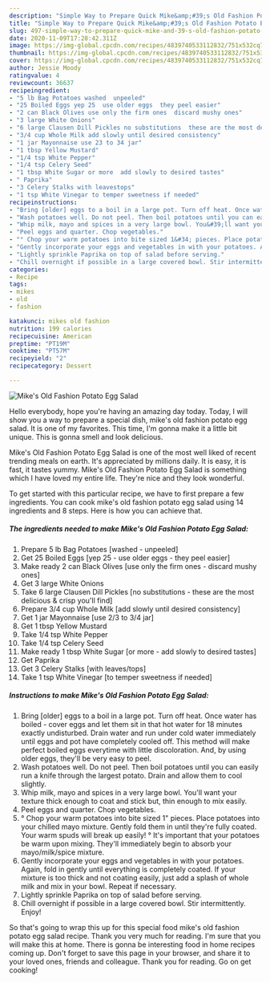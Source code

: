 ```yaml
---
description: "Simple Way to Prepare Quick Mike&amp;#39;s Old Fashion Potato Egg Salad"
title: "Simple Way to Prepare Quick Mike&amp;#39;s Old Fashion Potato Egg Salad"
slug: 497-simple-way-to-prepare-quick-mike-and-39-s-old-fashion-potato-egg-salad
date: 2020-11-09T17:28:42.311Z
image: https://img-global.cpcdn.com/recipes/4839740533112832/751x532cq70/mikes-old-fashion-potato-egg-salad-recipe-main-photo.jpg
thumbnail: https://img-global.cpcdn.com/recipes/4839740533112832/751x532cq70/mikes-old-fashion-potato-egg-salad-recipe-main-photo.jpg
cover: https://img-global.cpcdn.com/recipes/4839740533112832/751x532cq70/mikes-old-fashion-potato-egg-salad-recipe-main-photo.jpg
author: Jessie Moody
ratingvalue: 4
reviewcount: 36637
recipeingredient:
- "5 lb Bag Potatoes washed  unpeeled"
- "25 Boiled Eggs yep 25  use older eggs  they peel easier"
- "2 can Black Olives use only the firm ones  discard mushy ones"
- "3 large White Onions"
- "6 large Clausen Dill Pickles no substitutions  these are the most delicious  crisp youll find"
- "3/4 cup Whole Milk add slowly until desired consistency"
- "1 jar Mayonnaise use 23 to 34 jar"
- "1 tbsp Yellow Mustard"
- "1/4 tsp White Pepper"
- "1/4 tsp Celery Seed"
- "1 tbsp White Sugar or more  add slowly to desired tastes"
- " Paprika"
- "3 Celery Stalks with leavestops"
- "1 tsp White Vinegar to temper sweetness if needed"
recipeinstructions:
- "Bring [older] eggs to a boil in a large pot. Turn off heat. Once water has boiled - cover eggs and let them sit in that hot water for 18 minutes exactly undisturbed. Drain water and run under cold water immediately until eggs and pot have completely cooled off.  This method will make perfect boiled eggs everytime with little discoloration. And, by using older eggs, they&#39;ll be very easy to peel."
- "Wash potatoes well. Do not peel. Then boil potatoes until you can easily run a knife through the largest potato. Drain and allow them to cool slightly."
- "Whip milk, mayo and spices in a very large bowl. You&#39;ll want your texture thick enough to coat and stick but, thin enough to mix easily."
- "Peel eggs and quarter. Chop vegetables."
- "° Chop your warm potatoes into bite sized 1&#34; pieces. Place potatoes into your chilled mayo mixture. Gently fold them in until they&#39;re fully coated. Your warm spuds will break up easily!                                                                                                                                                                                                                                    ° It&#39;s important that your potatoes be warm upon mixing. They&#39;ll immediately begin to absorb your mayo/milk/spice mixture."
- "Gently incorporate your eggs and vegetables in with your potatoes. Again, fold in gently until everything is completely coated. If your mixture is too thick and not coating easily, just add a splash of whole milk and mix in your bowl. Repeat if necessary."
- "Lightly sprinkle Paprika on top of salad before serving."
- "Chill overnight if possible in a large covered bowl. Stir intermittently. Enjoy!"
categories:
- Recipe
tags:
- mikes
- old
- fashion

katakunci: mikes old fashion 
nutrition: 199 calories
recipecuisine: American
preptime: "PT19M"
cooktime: "PT57M"
recipeyield: "2"
recipecategory: Dessert

---
```



![Mike&#39;s Old Fashion Potato Egg Salad](https://img-global.cpcdn.com/recipes/4839740533112832/751x532cq70/mikes-old-fashion-potato-egg-salad-recipe-main-photo.jpg)

Hello everybody, hope you're having an amazing day today. Today, I will show you a way to prepare a special dish, mike&#39;s old fashion potato egg salad. It is one of my favorites. This time, I'm gonna make it a little bit unique. This is gonna smell and look delicious.



Mike&#39;s Old Fashion Potato Egg Salad is one of the most well liked of recent trending meals on earth. It's appreciated by millions daily. It is easy, it is fast, it tastes yummy. Mike&#39;s Old Fashion Potato Egg Salad is something which I have loved my entire life. They're nice and they look wonderful.


To get started with this particular recipe, we have to first prepare a few ingredients. You can cook mike&#39;s old fashion potato egg salad using 14 ingredients and 8 steps. Here is how you can achieve that.

<!--inarticleads1-->

##### The ingredients needed to make Mike&#39;s Old Fashion Potato Egg Salad:

1. Prepare 5 lb Bag Potatoes [washed - unpeeled]
1. Get 25 Boiled Eggs [yep 25 - use older eggs - they peel easier]
1. Make ready 2 can Black Olives [use only the firm ones - discard mushy ones]
1. Get 3 large White Onions
1. Take 6 large Clausen Dill Pickles [no substitutions - these are the most delicious &amp; crisp you&#39;ll find]
1. Prepare 3/4 cup Whole Milk [add slowly until desired consistency]
1. Get 1 jar Mayonnaise [use 2/3 to 3/4 jar]
1. Get 1 tbsp Yellow Mustard
1. Take 1/4 tsp White Pepper
1. Take 1/4 tsp Celery Seed
1. Make ready 1 tbsp White Sugar [or more - add slowly to desired tastes]
1. Get  Paprika
1. Get 3 Celery Stalks [with leaves/tops]
1. Take 1 tsp White Vinegar [to temper sweetness if needed]




<!--inarticleads2-->

##### Instructions to make Mike&#39;s Old Fashion Potato Egg Salad:

1. Bring [older] eggs to a boil in a large pot. Turn off heat. Once water has boiled - cover eggs and let them sit in that hot water for 18 minutes exactly undisturbed. Drain water and run under cold water immediately until eggs and pot have completely cooled off.  This method will make perfect boiled eggs everytime with little discoloration. And, by using older eggs, they&#39;ll be very easy to peel.
1. Wash potatoes well. Do not peel. Then boil potatoes until you can easily run a knife through the largest potato. Drain and allow them to cool slightly.
1. Whip milk, mayo and spices in a very large bowl. You&#39;ll want your texture thick enough to coat and stick but, thin enough to mix easily.
1. Peel eggs and quarter. Chop vegetables.
1. ° Chop your warm potatoes into bite sized 1&#34; pieces. Place potatoes into your chilled mayo mixture. Gently fold them in until they&#39;re fully coated. Your warm spuds will break up easily!                                                                                                                                                                                                                                    ° It&#39;s important that your potatoes be warm upon mixing. They&#39;ll immediately begin to absorb your mayo/milk/spice mixture.
1. Gently incorporate your eggs and vegetables in with your potatoes. Again, fold in gently until everything is completely coated. If your mixture is too thick and not coating easily, just add a splash of whole milk and mix in your bowl. Repeat if necessary.
1. Lightly sprinkle Paprika on top of salad before serving.
1. Chill overnight if possible in a large covered bowl. Stir intermittently. Enjoy!




So that's going to wrap this up for this special food mike&#39;s old fashion potato egg salad recipe. Thank you very much for reading. I'm sure that you will make this at home. There is gonna be interesting food in home recipes coming up. Don't forget to save this page in your browser, and share it to your loved ones, friends and colleague. Thank you for reading. Go on get cooking!
